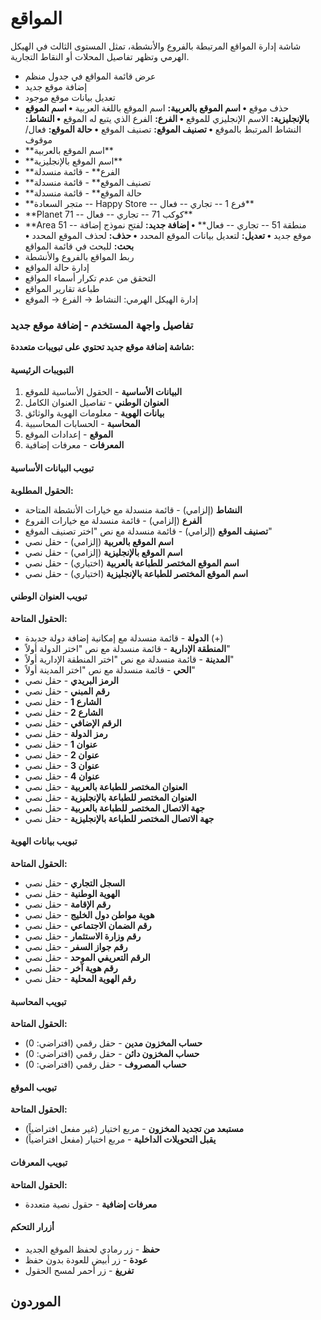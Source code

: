 # المواقع
شاشة إدارة المواقع المرتبطة بالفروع والأنشطة، تمثل المستوى الثالث في
الهيكل الهرمي وتظهر تفاصيل المحلات أو النقاط التجارية.
- عرض قائمة المواقع في جدول منظم
- إضافة موقع جديد
- تعديل بيانات موقع موجود
- حذف موقع
**• اسم الموقع بالعربية:** اسم الموقع باللغة العربية
**• اسم الموقع بالإنجليزية:** الاسم الإنجليزي للموقع
**• الفرع:** الفرع الذي يتبع له الموقع
**• النشاط:** النشاط المرتبط بالموقع
**• تصنيف الموقع:** تصنيف الموقع 
**• حالة الموقع:** فعال/موقوف
- \*\*اسم الموقع بالعربية\*\* 
- \*\*اسم الموقع بالإنجليزية\*\* 
- \*\*الفرع\*\*  - قائمة منسدلة
- \*\*تصنيف الموقع\*\*  - قائمة منسدلة
- \*\*حالة الموقع\*\*  - قائمة منسدلة 
- \*\*متجر السعادة -- Happy Store -- فرع 1 -- تجاري -- فعال\*\*
- \*\*Planet 71 -- كوكب 71 -- تجاري -- فعال\*\*
- \*\*Area 51 -- منطقة 51 -- تجاري -- فعال\*\*
**• إضافة جديد:** لفتح نموذج إضافة موقع جديد
**• تعديل:** لتعديل بيانات الموقع المحدد
**• حذف:** لحذف الموقع المحدد
**• بحث:** للبحث في قائمة المواقع
- ربط المواقع بالفروع والأنشطة
- إدارة حالة المواقع 
- التحقق من عدم تكرار أسماء المواقع
- طباعة تقارير المواقع
- إدارة الهيكل الهرمي: النشاط → الفرع → الموقع

### تفاصيل واجهة المستخدم - إضافة موقع جديد
**شاشة إضافة موقع جديد تحتوي على تبويبات متعددة:**

#### التبويبات الرئيسية
1. **البيانات الأساسية** - الحقول الأساسية للموقع
2. **العنوان الوطني** - تفاصيل العنوان الكامل
3. **بيانات الهوية** - معلومات الهوية والوثائق
4. **المحاسبة** - الحسابات المحاسبية
5. **الموقع** - إعدادات الموقع
6. **المعرفات** - معرفات إضافية

#### تبويب البيانات الأساسية
**الحقول المطلوبة:**
- **النشاط** (إلزامي) - قائمة منسدلة مع خيارات الأنشطة المتاحة
- **الفرع** (إلزامي) - قائمة منسدلة مع خيارات الفروع
- **تصنيف الموقع** (إلزامي) - قائمة منسدلة مع نص "اختر تصنيف الموقع"
- **اسم الموقع بالعربية** (إلزامي) - حقل نصي
- **اسم الموقع بالإنجليزية** (إلزامي) - حقل نصي
- **اسم الموقع المختصر للطباعة بالعربية** (اختياري) - حقل نصي
- **اسم الموقع المختصر للطباعة بالإنجليزية** (اختياري) - حقل نصي

#### تبويب العنوان الوطني
**الحقول المتاحة:**
- **الدولة** - قائمة منسدلة مع إمكانية إضافة دولة جديدة (+)
- **المنطقة الإدارية** - قائمة منسدلة مع نص "اختر الدولة أولاً"
- **المدينة** - قائمة منسدلة مع نص "اختر المنطقة الإدارية أولاً"
- **الحي** - قائمة منسدلة مع نص "اختر المدينة أولاً"
- **الرمز البريدي** - حقل نصي
- **رقم المبني** - حقل نصي
- **الشارع 1** - حقل نصي
- **الشارع 2** - حقل نصي
- **الرقم الإضافي** - حقل نصي
- **رمز الدولة** - حقل نصي
- **عنوان 1** - حقل نصي
- **عنوان 2** - حقل نصي
- **عنوان 3** - حقل نصي
- **عنوان 4** - حقل نصي
- **العنوان المختصر للطباعة بالعربية** - حقل نصي
- **العنوان المختصر للطباعة بالإنجليزية** - حقل نصي
- **جهة الاتصال المختصر للطباعة بالعربية** - حقل نصي
- **جهة الاتصال المختصر للطباعة بالإنجليزية** - حقل نصي

#### تبويب بيانات الهوية
**الحقول المتاحة:**
- **السجل التجاري** - حقل نصي
- **الهوية الوطنية** - حقل نصي
- **رقم الإقامة** - حقل نصي
- **هوية مواطن دول الخليج** - حقل نصي
- **رقم الضمان الاجتماعي** - حقل نصي
- **رقم وزارة الاستثمار** - حقل نصي
- **رقم جواز السفر** - حقل نصي
- **الرقم التعريفي الموحد** - حقل نصي
- **رقم هوية آخر** - حقل نصي
- **رقم الهوية المحلية** - حقل نصي

#### تبويب المحاسبة
**الحقول المتاحة:**
- **حساب المخزون مدين** - حقل رقمي (افتراضي: 0)
- **حساب المخزون دائن** - حقل رقمي (افتراضي: 0)
- **حساب المصروف** - حقل رقمي (افتراضي: 0)

#### تبويب الموقع
**الحقول المتاحة:**
- **مستبعد من تجديد المخزون** - مربع اختيار (غير مفعل افتراضياً)
- **يقبل التحويلات الداخلية** - مربع اختيار (مفعل افتراضياً)

#### تبويب المعرفات
**الحقول المتاحة:**
- **معرفات إضافية** - حقول نصية متعددة

#### أزرار التحكم
- **حفظ** - زر رمادي لحفظ الموقع الجديد
- **عودة** - زر أبيض للعودة بدون حفظ
- **تفريغ** - زر أحمر لمسح الحقول

## الموردون
